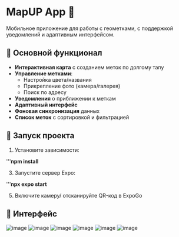 # MapUP App 📍

Мобильное приложение для работы с геометками, с поддержкой уведомлений и адаптивным интерфейсом.

## 🚀 Основной функционал
- **Интерактивная карта** с созданием меток по долгому тапу
- **Управление метками**:
  - Настройка цвета/названия
  - Прикрепление фото (камера/галерея)
  - Поиск по адресу
- **Уведомления** о приближении к меткам
- **Адаптивный интерфейс** 
- **Фоновая синхронизация** данных
- **Список меток** с сортировкой и фильтрацией

## 🚦 Запуск проекта

1. Установите зависимости:


'''**npm install**

3. Запустите сервер Expo:


'''**npx expo start**

5. Включите камеру/ отсканируйте QR-код в ExpoGo


## 🌟 Интерфейс

![image](https://github.com/user-attachments/assets/50d8bf62-1357-4139-84a9-1ae81f25ec73) 
![image](https://github.com/user-attachments/assets/8341b398-3e71-4bdb-afaf-88b33f1dfaa8)
![image](https://github.com/user-attachments/assets/f61f45e2-2a87-4d7e-9c71-653d9b6c1b40)
![image](https://github.com/user-attachments/assets/b0e97700-2152-4a01-81f7-a72aa0a2643b)
![image](https://github.com/user-attachments/assets/e6ad362b-a943-4181-83b4-bdf3aa85a9ac)
![image](https://github.com/user-attachments/assets/23feaf86-a3ec-4b9e-a844-52595fa15420)






